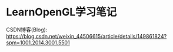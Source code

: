 # LearnOpenGL学习笔记
CSDN博客(Blog): https://blog.csdn.net/weixin_44506615/article/details/149861824?spm=1001.2014.3001.5501
